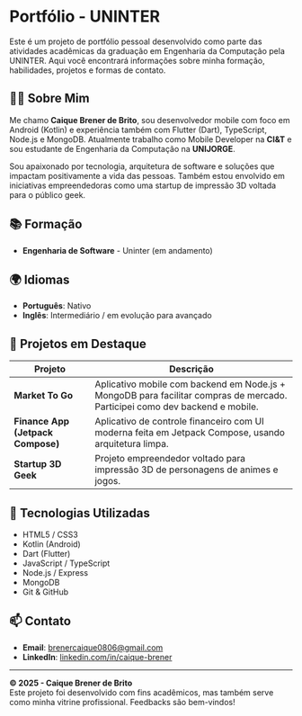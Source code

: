 # Portfólio - UNINTER

Este é um projeto de portfólio pessoal desenvolvido como parte das atividades acadêmicas da graduação em Engenharia da Computação pela UNINTER. Aqui você encontrará informações sobre minha formação, habilidades, projetos e formas de contato.

## 👨‍💻 Sobre Mim

Me chamo **Caique Brener de Brito**, sou desenvolvedor mobile com foco em Android (Kotlin) e experiência também com Flutter (Dart), TypeScript, Node.js e MongoDB. Atualmente trabalho como Mobile Developer na **CI&T** e sou estudante de Engenharia da Computação na **UNIJORGE**.

Sou apaixonado por tecnologia, arquitetura de software e soluções que impactam positivamente a vida das pessoas. Também estou envolvido em iniciativas empreendedoras como uma startup de impressão 3D voltada para o público geek.

## 📚 Formação

- **Engenharia de Software** - Uninter (em andamento)

## 🌍 Idiomas

- **Português**: Nativo  
- **Inglês**: Intermediário / em evolução para avançado

## 💼 Projetos em Destaque

| Projeto | Descrição |
|--------|-----------|
| **Market To Go** | Aplicativo mobile com backend em Node.js + MongoDB para facilitar compras de mercado. Participei como dev backend e mobile. |
| **Finance App (Jetpack Compose)** | Aplicativo de controle financeiro com UI moderna feita em Jetpack Compose, usando arquitetura limpa. |
| **Startup 3D Geek** | Projeto empreendedor voltado para impressão 3D de personagens de animes e jogos. |

## 🚀 Tecnologias Utilizadas

- HTML5 / CSS3
- Kotlin (Android)
- Dart (Flutter)
- JavaScript / TypeScript
- Node.js / Express
- MongoDB
- Git & GitHub

## 📫 Contato

- **Email**: brenercaique0806@gmail.com  
- **LinkedIn**: [linkedin.com/in/caique-brener](https://linkedin.com/in/caique-brener)

---

**© 2025 - Caique Brener de Brito**  
Este projeto foi desenvolvido com fins acadêmicos, mas também serve como minha vitrine profissional. Feedbacks são bem-vindos!

